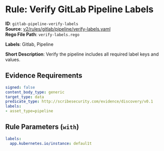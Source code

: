 # Rule: Verify GitLab Pipeline Labels

**ID**: `gitlab-pipeline-verify-labels`  
**Source**: [v2/rules/gitlab/pipeline/verify-labels.yaml](scribe-public/sample-policies.git/v2/rules/gitlab/pipeline/verify-labels.yaml)  
**Rego File Path**: `verify-labels.rego`  

**Labels**: Gitlab, Pipeline

**Short Description**: Verify the pipeline includes all required label keys and values.

## Evidence Requirements

```yaml
signed: false
content_body_type: generic
target_type: data
predicate_type: http://scribesecurity.com/evidence/discovery/v0.1
labels:
- asset_type=pipeline
```
## Rule Parameters (`with`)

```yaml
labels:
  app.kubernetes.io/instance: defaul1t
```
